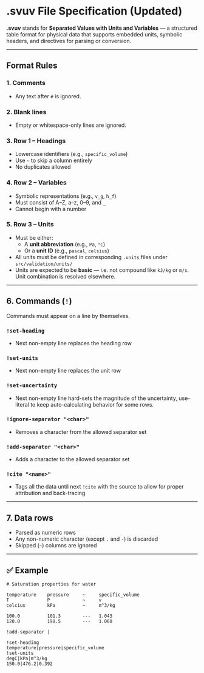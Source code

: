 # .svuv File Specification (Updated)

**.svuv** stands for **Separated Values with Units and Variables** — a structured table format for physical data that supports embedded units, symbolic headers, and directives for parsing or conversion.

---

## Format Rules

### 1. Comments
- Any text after `#` is ignored.

### 2. Blank lines
- Empty or whitespace-only lines are ignored.

### 3. Row 1 – Headings
- Lowercase identifiers (e.g., `specific_volume`)
- Use `~` to skip a column entirely
- No duplicates allowed

### 4. Row 2 – Variables
- Symbolic representations (e.g., `v_g`, `h_f`)
- Must consist of A–Z, a–z, 0–9, and `_`
- Cannot begin with a number

### 5. Row 3 – Units
- Must be either:
  - A **unit abbreviation** (e.g., `Pa`, `°C`)
  - Or a **unit ID** (e.g., `pascal`, `celsius`)
- All units must be defined in corresponding `.units` files under `src/validation/units/`
- Units are expected to be **basic** — i.e. not compound like `kJ/kg` or `m/s`. Unit combination is resolved elsewhere.

---

## 6. Commands (`!`)

Commands must appear on a line by themselves.

### `!set-heading`
- Next non-empty line replaces the heading row

### `!set-units`
- Next non-empty line replaces the unit row

### `!set-uncertainty`
- Next non-empty line hard-sets the magnitude of the uncertainty, use`~` literal to keep auto-calculating behavior for some rows.

### `!ignore-separator "<char>"`
- Removes a character from the allowed separator set

### `!add-separator "<char>"`
- Adds a character to the allowed separator set

### `!cite "<name>"`
- Tags all the data until next `!cite` with the source to allow for proper attribution and back-tracing

---

## 7. Data rows
- Parsed as numeric rows
- Any non-numeric character (except `.` and `-`) is discarded
- Skipped (`~`) columns are ignored

---

## ✅ Example

```svuv
# Saturation properties for water

temperature    pressure     ~     specific_volume
T              P            ~     v
celcius        kPa          ~     m^3/kg

100.0          101.3        ---   1.043
120.0          198.5        ---   1.060

!add-separator |

!set-heading
temperature|pressure|specific_volume
!set-units
degC|kPa|m^3/kg
150.0|476.2|0.392
```
